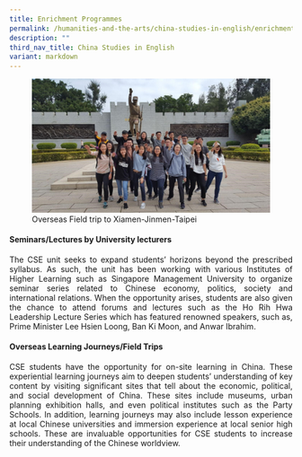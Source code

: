 ```yaml
---
title: Enrichment Programmes
permalink: /humanities-and-the-arts/china-studies-in-english/enrichment-programmes/
description: ""
third_nav_title: China Studies in English
variant: markdown
---
```

<div align="justify">
<figure>
<img src="/images/JPJC%20Experience/Curriculum/Humanities%20and%20the%20Arts/China%20Studies%20in%20English/Enrichment%20Programmes/pic1.jpg">
<figcaption>Overseas Field trip to Xiamen-Jinmen-Taipei</figcaption></figure>

<h4>Seminars/Lectures by University lecturers</h4>

<p>
The CSE unit seeks to expand students’ horizons beyond the prescribed syllabus. As such, the unit has been working with various Institutes of Higher Learning such as Singapore Management University to organize seminar series related to Chinese economy, politics, society and international relations. When the opportunity arises, students are also given the chance to attend forums and lectures such as the Ho Rih Hwa Leadership Lecture Series which has featured renowned speakers, such as, Prime Minister Lee Hsien Loong, Ban Ki Moon, and Anwar Ibrahim.</p>
 
<h4>Overseas Learning Journeys/Field Trips</h4>

<p>
CSE students have the opportunity for on-site learning in China. These experiential learning journeys aim to deepen students’ understanding of key content by visiting significant sites that tell about the economic, political, and social development of China. These sites include museums, urban planning exhibition halls, and even political institutes such as the Party Schools. In addition, learning journeys may also include lesson experience at local Chinese universities and immersion experience at local senior high schools. These are invaluable opportunities for CSE students to increase their understanding of the Chinese worldview.</p>
</div>